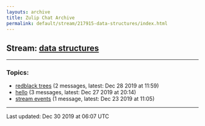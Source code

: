 ```yaml
---
layouts: archive
title: Zulip Chat Archive
permalink: default/stream/217915-data-structures/index.html
---
```


## Stream: [data structures](https://chdinesh1089.github.io/default/stream/217915-data-structures/index.html)
---

### Topics:

* [redblack trees](topic/redblack.20trees.html) (2 messages, latest: Dec 28 2019 at 11:59)
* [hello](topic/hello.html) (3 messages, latest: Dec 27 2019 at 20:14)
* [stream events](topic/stream.20events.html) (1 message, latest: Dec 23 2019 at 11:05)

<hr><p>Last updated: Dec 30 2019 at 06:07 UTC</p>